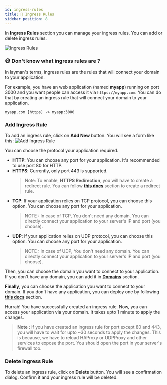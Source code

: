 ```yaml
---
id: ingress-rules
title: 🚪 Ingress Rules
sidebar_position: 8
---
```


In **Ingress Rules** section you can manage your ingress rules. You can add or delete ingress rules.

![Ingress Rules](/assets/ingress-rule-list.png)

### 😅 Don't know what ingress rules are ?
In layman's terms, ingress rules are the rules that will connect your domain to your application.

For example, you have an web application (named **myapp**) running on port 3000 and you want people can access it via `https://myapp.com`. You can do that by creating an ingress rule that will connect your domain to your application.

```
myapp.com [https] -> myapp:3000
```

### Add Ingress Rule
To add an ingress rule, click on **Add New** button. You will see a form like this:
![Add Ingress Rule](/assets/add-ingress-rule.png)

You can choose the protocol your application required.
- **HTTP**: You can choose any port for your application. It's recommended to use port 80 for HTTP.
- **HTTPS**: Currently, only port 443 is supported.
  > Note: To enable, **HTTPS Redirection**, you will have to create a redirect rule. You can follow [**this docs**](/docs/dashboard/redirect-rules#https-redirect) section to create a redirect rule.
- **TCP**: If your application relies on TCP protocol, you can choose this option. You can choose any port for your application.
  > NOTE : In case of TCP, You don't need any domain. You can directly connect your application to your server's IP and port (you choose).
- **UDP**: If your application relies on UDP protocol, you can choose this option. You can choose any port for your application.
  > NOTE : In case of UDP, You don't need any domain. You can directly connect your application to your server's IP and port (you choose).

Then, you can choose the domain you want to connect to your application. If you don't have any domain, you can add it in [**Domains**](/docs/dashboard/domains) section.

**Finally**, you can choose the application you want to connect to your domain. If you don't have any application, you can deploy one by following [**this docs**](/docs/dashboard/deploy_new_application) section.

Hurrah! You have successfully created an ingress rule. Now, you can access your application via your domain.
It takes upto 1 minute to apply the changes.

> **Note :** If you have created an ingress rule for port except 80 and 443, you will have to wait for upto ~30 seconds to apply the changes. This is because, we have to reload HAProxy or UDPProxy and other services to expose the port. You should open the port in your server's firewall too.

### Delete Ingress Rule
To delete an ingress rule, click on **Delete** button. You will see a confirmation dialog. Confirm it and your ingress rule will be deleted.